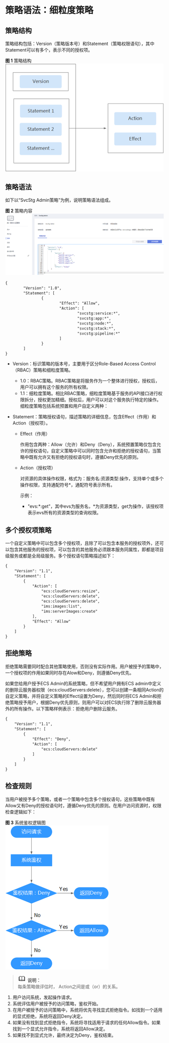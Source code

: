 # 策略语法：细粒度策略<a name="cpts_01_0073"></a>

## 策略结构<a name="section186971812173318"></a>

策略结构包括：Version（策略版本号）和Statement（策略权限语句），其中Statement可以有多个，表示不同的授权项。

**图 1**  策略结构<a name="fig8199242142918"></a>  
![](figures/策略结构.png "策略结构")

## 策略语法<a name="section20110818341"></a>

如下以“SvcStg Admin策略”为例，说明策略语法组成。

**图 2**  策略内容<a name="fig612271715298"></a>  
![](figures/策略内容.png "策略内容")

```
{
        "Version": "1.0",
        "Statement": [
                {
                        "Effect": "Allow",
                        "Action": [
                                "svcstg:service:*",
                                "svcstg:app:*",
                                "svcstg:node:*",
                                "svcstg:stack:*",
                                "svcstg:pipeline:*"
                        ]
                }
        ]
}
```

-   Version：标识策略的版本号，主要用于区分Role-Based Access Control（RBAC）策略和细粒度策略。
    -   1.0：RBAC策略。RBAC策略是将服务作为一个整体进行授权，授权后，用户可以拥有这个服务的所有权限。
    -   1.1：细粒度策略。相比RBAC策略，细粒度策略基于服务的API接口进行权限拆分，授权更加精细。授权后，用户可以对这个服务执行特定的操作。细粒度策略包括系统预置和用户自定义两种：

-   Statement：策略授权语句，描述策略的详细信息，包含Effect（作用）和Action（授权项）。
    -   Effect（作用）

        作用包含两种：Allow（允许）和Deny（Deny），系统预置策略仅包含允许的授权语句，自定义策略中可以同时包含允许和拒绝的授权语句，当策略中既有允许又有拒绝的授权语句时，遵循Deny优先的原则。

    -   Action（授权项）

        对资源的具体操作权限，格式为：服务名:资源类型:操作，支持单个或多个操作权限，支持通配符号\*，通配符号表示所有。

        示例：

        -   "evs:\*:get"，其中evs为服务名，\*为资源类型，get为操作，该授权项表示evs所有的资源类型的查询权限。



## 多个授权项策略<a name="section18912358134413"></a>

一个自定义策略中可以包含多个授权项，且除了可以包含本服务的授权项外，还可以包含其他服务的授权项，可以包含的其他服务必须跟本服务同属性，即都是项目级服务或都是全局级服务。多个授权语句策略描述如下：

```
{
    "Version": "1.1",
    "Statement": [
        {
            "Action": [
                "ecs:cloudServers:resize",
                "ecs:cloudServers:delete",
                "ecs:cloudServers:delete",
                "ims:images:list",
                "ims:serverImages:create"
            ],
            "Effect": "Allow"
        }
    ]
}
```

## 拒绝策略<a name="section4736536134610"></a>

拒绝策略需要同时配合其他策略使用，否则没有实际作用。用户被授予的策略中，一个授权项的作用如果同时存在Alow和Deny，则遵循Deny优先。

如果您给用户授予ECS Admin的系统策略，但不希望用户拥有ECS admin中定义的删除云服务器权限（ecs:cloudServers:delete），您可以创建一条相同Action的自定义策略，并将自定义策略的Effect设置为Deny，然后同时将ECS Admin和拒绝策略授予用户，根据Deny优先原则，则用户可以对ECS执行除了删除云服务器外的所有操作。以下策略样例表示：拒绝用户删除云服务。

```
{
    "Version": "1.1",
    "Statement": [
        {
            "Effect": "Deny",
            "Action": [
                "ecs:cloudServers:delete"
            ]
        }
    ]
}
```

## 检查规则<a name="section22257755117"></a>

当用户被授予多个策略，或者一个策略中包含多个授权语句，这些策略中既有Allow又有Deny的授权语句时，遵循Deny优先的原则。在用户访问资源时，权限检查逻辑如下：

**图 3**  系统鉴权逻辑图<a name="fig299125317515"></a>  
![](figures/系统鉴权逻辑图.png "系统鉴权逻辑图")

>![](public_sys-resources/icon-note.gif) **说明：**   
>每条策略做评估时， Action之间是或（or）的关系。  

1.  用户访问系统，发起操作请求。
2.  系统评估用户被授予的访问策略，鉴权开始。
3.  在用户被授予的访问策略中，系统将优先寻找显式拒绝指令。如找到一个适用的显式拒绝，系统将返回Deny决定。
4.  如果没有找到显式拒绝指令，系统将寻找适用于请求的任何Allow指令。如果找到一个显式允许指令，系统将返回Allow决定。
5.  如果找不到显式允许，最终决定为Deny，鉴权结束。

